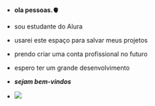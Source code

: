 - **ola pessoas.🫀**

- sou estudante do Alura

- usarei este espaço para salvar meus projetos

- prendo criar uma conta profissional no futuro

- espero ter um grande desenvolvimento

- **_sejam bem-vindos_**

- ![](https://media1.tenor.com/m/eQhVLZVOqdkAAAAC/zenitsu-demon-slayer.gif)

